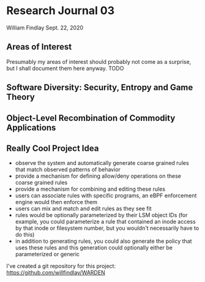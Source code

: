 # Research Journal 03

William Findlay
Sept. 22, 2020

## Areas of Interest

Presumably my areas of interest should probably not come as a surprise,
but I shall document them here anyway. TODO

## Software Diversity: Security, Entropy and Game Theory

## Object-Level Recombination of Commodity Applications

## Really Cool Project Idea

- observe the system and automatically generate coarse grained rules that match observed patterns of behavior
- provide a mechanism for defining allow/deny operations on these coarse grained rules
- provide a mechanism for combining and editing these rules
- users can associate rules with specific programs, an eBPF enforcement engine would then enforce them
- users can mix and match and edit rules as they see fit
- rules would be optionally parameterized by their LSM object IDs (for example, you could parameterize a rule that contained an inode access by that inode or filesystem number, but you wouldn't necessarily have to do this)
- in addition to generating rules, you could also generate the policy that uses these rules and this generation could optionally either be parameterized or generic

I've created a git repository for this project: https://github.com/willfindlay/WARDEN

